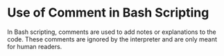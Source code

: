 # Use of Comment in Bash Scripting

In Bash scripting, comments are used to add notes or explanations to the code. These comments are ignored by the interpreter and are only meant for human readers.
